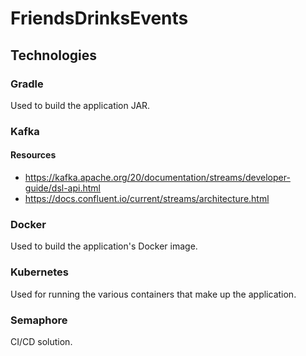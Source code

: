 # FriendsDrinksEvents

## Technologies 
### Gradle
Used to build the application JAR.

### Kafka
#### Resources
- https://kafka.apache.org/20/documentation/streams/developer-guide/dsl-api.html
- https://docs.confluent.io/current/streams/architecture.html
### Docker
Used to build the application's Docker image.
### Kubernetes
Used for running the various containers that make up the application.

### Semaphore
CI/CD solution.
